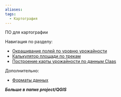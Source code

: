 ```yaml
---
aliases: 
tags:
  - Картография
---
```


ПО для картографии

Навигация по разделу:

- [Окрашивание полей по уровню урожайности](rangFields.md)
- [Калькулятор площади по трекам](areaCalcTrack.md)
- [Построение карты урожайности по данным Claas](dataClaas.md)


Дополнительно:
- [Форматы данных](../../info/dataFormat/formData.md)

***Больше в папке project/QGIS***
